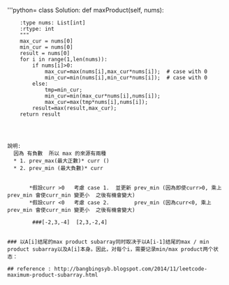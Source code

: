 '''python=
class Solution:
    def maxProduct(self, nums):
        
        :type nums: List[int]
        :rtype: int
        """
        max_cur = nums[0]
        min_cur = nums[0]
        result = nums[0]
        for i in range(1,len(nums)):
            if nums[i]>0:
                max_cur=max(nums[i],max_cur*nums[i]);  # case with 0
                min_cur=min(nums[i],min_cur*nums[i]);  # case with 0
            else:
                tmp=min_cur;                
                min_cur=min(max_cur*nums[i],nums[i]);
                max_cur=max(tmp*nums[i],nums[i]);
            result=max(result,max_cur);
        return result    

```
    
      
          
說明:
  因為 有負數  所以 max 的來源有兩種
  * 1. prev_max(最大正數)* curr ()  
  * 2. prev_min (最大負數)* curr 
       
       
       *假設curr >0   考慮 case 1.  並更新 prev_min (因為即使curr>0, 乘上prev_min 會使curr_min 變更小  之後有機會變大)
       *假設curr <0   考慮 case 2.        prev_min (因為curr<0, 乘上prev_min 會使curr_min 變更小  之後有機會變大)

        ###[-2,3,-4]  [2,3,-2,4]


### 以A[i]结尾的max product subarray同时取决于以A[i-1]结尾的max / min product subarray以及A[i]本身。因此，对每个i，需要记录min/max product两个状态：
        
## reference : http://bangbingsyb.blogspot.com/2014/11/leetcode-maximum-product-subarray.html
